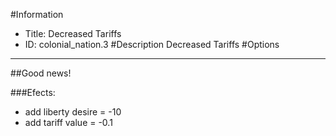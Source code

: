 #Information
 - Title: Decreased Tariffs
 - ID: colonial_nation.3
#Description
Decreased Tariffs
#Options

___
##Good news!

###Efects:<ul><li>add liberty desire = -10</li><li>add tariff value = -0.1</li></ul>
